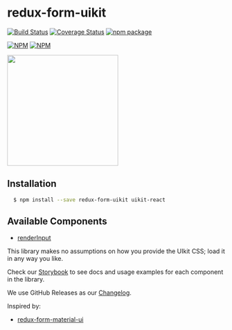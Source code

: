 redux-form-uikit
===============

[![Build Status](https://travis-ci.org/stipsan/redux-form-uikit.svg?branch=master)](https://travis-ci.org/stipsan/redux-form-uikit)
[![Coverage Status](https://coveralls.io/repos/github/stipsan/redux-form-uikit/badge.svg)](https://coveralls.io/github/stipsan/redux-form-uikit)
[![npm package](https://img.shields.io/npm/dm/redux-form-uikit.svg)](https://www.npmjs.com/package/redux-form-uikit)

[![NPM](https://nodei.co/npm/redux-form-uikit.png?downloadRank=true)](https://www.npmjs.com/package/redux-form-uikit)
[![NPM](https://nodei.co/npm-dl/redux-form-uikit.png?months=3&height=2)](https://nodei.co/npm/redux-form-uikit/)

<img src="https://uikit-react.io/public/logo.svg" width="256"/>

## Installation

```bash
  $ npm install --save redux-form-uikit uikit-react
```

## Available Components

* [renderInput](http://form.uikit-react.io/?selectedKind=renderInput&selectedStory=Basic%20Usage&full=0&down=1&left=1&panelRight=0)

This library makes no assumptions on how you provide the UIkit CSS; load it in any way you like.

Check our [Storybook](http://form.uikit-react.io) to see docs and usage examples for each component in the library.

We use GitHub Releases as our [Changelog](https://github.com/stipsan/redux-form-uikit/releases).

Inspired by:
* [redux-form-material-ui](https://github.com/erikras/redux-form-material-ui)
